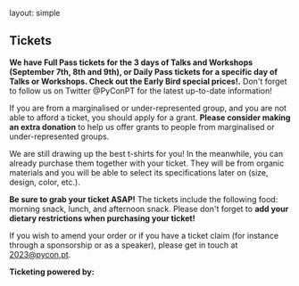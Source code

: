 layout: simple

## Tickets

**We have Full Pass tickets for the 3 days of Talks and Workshops (September 7th, 8th and 9th), or Daily Pass tickets for a specific day of Talks or Workshops. Check out the Early Bird special prices!.** Don't forget to follow us on Twitter @PyConPT for the latest up-to-date information!

If you are from a marginalised or under-represented group, and you are not able to afford a ticket, you should apply for a grant. **Please consider making an extra donation** to help us offer grants to people from marginalised or under-represented groups.

We are still drawing up the best t-shirts for you! In the meanwhile, you can already purchase them together with your ticket. They will be from organic materials and you will be able to select its specifications later on (size, design, color, etc.).

**Be sure to grab your ticket ASAP!** The tickets include the following food: morning snack, lunch, and afternoon snack. Please don't forget to **add your dietary restrictions when purchasing your ticket!**

If you wish to amend your order or if you have a ticket claim (for instance through a sponsorship or as a speaker), please get in touch at 2023@pycon.pt.

**Ticketing powered by:**
